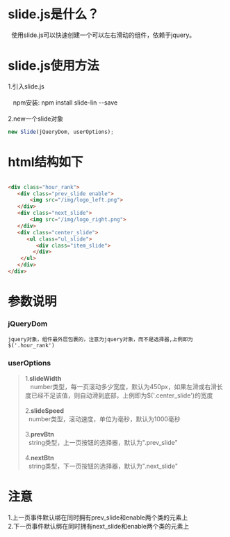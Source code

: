 # slide.js是什么？
&nbsp;&nbsp;使用slide.js可以快速创建一个可以左右滑动的组件，依赖于jquery。

# slide.js使用方法
1.引入slide.js <br><br>
      &nbsp;&nbsp; npm安装: npm install slide-lin --save<br><br>
2.new一个slide对象
```javascript
new Slide(jQueryDom, userOptions);
```
# html结构如下
``` html

<div class="hour_rank">
   <div class="prev_slide enable">
	   <img src="/img/logo_left.png">
   </div>
   <div class="next_slide">
	   <img src="/img/logo_right.png">
   </div>
   <div class="center_slide">
      <ul class="ul_slide">          	
         <div class="item_slide">
        </div>        
    </ul>
   </div>
</div>

```
# 参数说明
### jQueryDom
    jquery对象，组件最外层包裹的，注意为jquery对象，而不是选择器,上例即为$('.hour_rank')
### userOptions

>1.__slideWidth__ <br>
   &nbsp;&nbsp; number类型，每一页滚动多少宽度，默认为450px，如果左滑或右滑长度已经不足该值，则自动滑到底部，上例即为$('.center_slide')的宽度<br><br>
>2.__slideSpeed__<br>
   &nbsp;&nbsp;number类型，滚动速度，单位为毫秒，默认为1000毫秒<br><br>
>3.__prevBtn__<br>
   &nbsp;&nbsp;string类型，上一页按钮的选择器，默认为".prev_slide"<br><br>
>4.__nextBtn__<br>
   &nbsp;&nbsp;string类型，下一页按钮的选择器，默认为".next_slide"
# 注意
1.上一页事件默认绑在同时拥有prev_slide和enable两个类的元素上<br>
2.下一页事件默认绑在同时拥有next_slide和enable两个类的元素上



